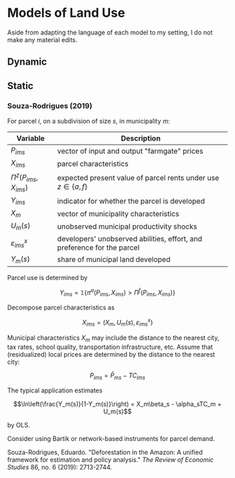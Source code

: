 # Models of Land Use
Aside from adapting the language of each model to my setting, I do not make any material edits.

## Dynamic


## Static
### Souza-Rodrigues (2019)
For parcel $i$, on a subdivision of size $s$, in municipality $m$:

| Variable | Description |
| --- | --- |
|$P_{ims}$ | vector of input and output "farmgate" prices |
|$X_{ims}$ | parcel characteristics |
|$\Pi^z(P_{ims}, X_{ims})$ | expected present value of parcel rents under use $z \in \{a,f\}$|
|$Y_{ims}$ | indicator for whether the parcel is developed |
|$X_m$ | vector of municipality characteristics |
|$U_m(s)$ | unobserved municipal productivity shocks |
|$\varepsilon_{ims}^x$ | developers' unobserved abilities, effort, and preference for the parcel |
|$Y_m(s)$ | share of municipal land developed |

Parcel use is determined by

$$Y_{ims} = \mathbb{1}\{\pi^a(P_{ims}, X_{ims}) > \Pi^f(P_{ims}, X_{ims})\}$$

Decompose parcel characteristics as

$$X_{ims} = (X_m, U_m(s), \varepsilon_{ims}^x)$$

Municipal characteristics $X_m$ may include the distance to the nearest city, tax rates, school quality, transportation infrastructure, etc. Assume that (residualized) local prices are determined by the distance to the nearest city:

$$P_{ims} = \bar{P}_{ms} - TC_{ims}$$

The typical application estimates 

$$\ln\left(\frac{Y_m(s)}{1-Y_m(s)}\right) = X_m\beta_s - \alpha_sTC_m + U_m(s)$$

by OLS.

Consider using Bartik or network-based instruments for parcel demand. 

Souza-Rodrigues, Eduardo. "Deforestation in the Amazon: A unified framework for estimation and policy analysis." *The Review of Economic Studies* 86, no. 6 (2019): 2713-2744.